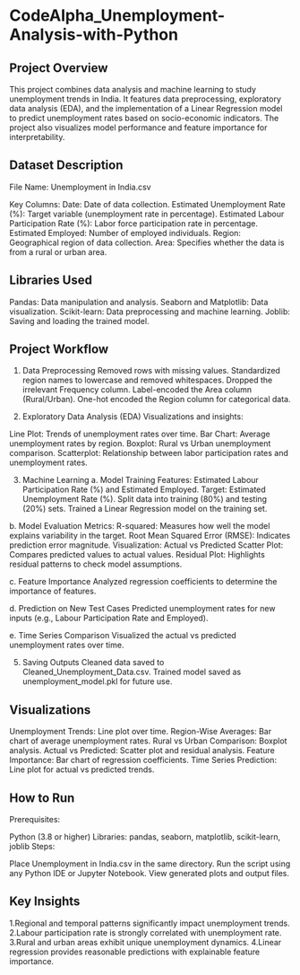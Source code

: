 # CodeAlpha_Unemployment-Analysis-with-Python

## Project Overview
This project combines data analysis and machine learning to study unemployment trends in India. It features data preprocessing, exploratory data analysis (EDA), and the implementation of a Linear Regression model to predict unemployment rates based on socio-economic indicators. The project also visualizes model performance and feature importance for interpretability.

## Dataset Description
File Name: Unemployment in India.csv

Key Columns:
Date: Date of data collection.
Estimated Unemployment Rate (%): Target variable (unemployment rate in percentage).
Estimated Labour Participation Rate (%): Labor force participation rate in percentage.
Estimated Employed: Number of employed individuals.
Region: Geographical region of data collection.
Area: Specifies whether the data is from a rural or urban area.

## Libraries Used
Pandas: Data manipulation and analysis.
Seaborn and Matplotlib: Data visualization.
Scikit-learn: Data preprocessing and machine learning.
Joblib: Saving and loading the trained model.

## Project Workflow

1. Data Preprocessing
Removed rows with missing values.
Standardized region names to lowercase and removed whitespaces.
Dropped the irrelevant Frequency column.
Label-encoded the Area column (Rural/Urban).
One-hot encoded the Region column for categorical data.

3. Exploratory Data Analysis (EDA)
Visualizations and insights:

Line Plot: Trends of unemployment rates over time.
Bar Chart: Average unemployment rates by region.
Boxplot: Rural vs Urban unemployment comparison.
Scatterplot: Relationship between labor participation rates and unemployment rates.

3. Machine Learning
a. Model Training
Features: Estimated Labour Participation Rate (%) and Estimated Employed.
Target: Estimated Unemployment Rate (%).
Split data into training (80%) and testing (20%) sets.
Trained a Linear Regression model on the training set.

b. Model Evaluation
Metrics:
R-squared: Measures how well the model explains variability in the target.
Root Mean Squared Error (RMSE): Indicates prediction error magnitude.
Visualization:
Actual vs Predicted Scatter Plot: Compares predicted values to actual values.
Residual Plot: Highlights residual patterns to check model assumptions.

c. Feature Importance
Analyzed regression coefficients to determine the importance of features.

d. Prediction on New Test Cases
Predicted unemployment rates for new inputs (e.g., Labour Participation Rate and Employed).

e. Time Series Comparison
Visualized the actual vs predicted unemployment rates over time.


5. Saving Outputs
Cleaned data saved to Cleaned_Unemployment_Data.csv.
Trained model saved as unemployment_model.pkl for future use.

## Visualizations
Unemployment Trends: Line plot over time.
Region-Wise Averages: Bar chart of average unemployment rates.
Rural vs Urban Comparison: Boxplot analysis.
Actual vs Predicted: Scatter plot and residual analysis.
Feature Importance: Bar chart of regression coefficients.
Time Series Prediction: Line plot for actual vs predicted trends.

## How to Run

Prerequisites:

Python (3.8 or higher)
Libraries: pandas, seaborn, matplotlib, scikit-learn, joblib
Steps:

Place Unemployment in India.csv in the same directory.
Run the script using any Python IDE or Jupyter Notebook.
View generated plots and output files.

## Key Insights
1.Regional and temporal patterns significantly impact unemployment trends.
2.Labour participation rate is strongly correlated with unemployment rate.
3.Rural and urban areas exhibit unique unemployment dynamics.
4.Linear regression provides reasonable predictions with explainable feature importance.


